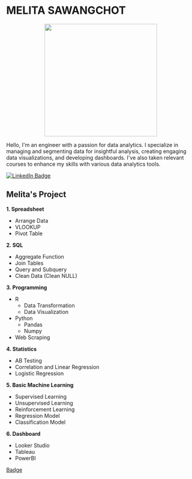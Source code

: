 # MELITA SAWANGCHOT

<div id="header" align="center">
  <img src="https://media.giphy.com/media/JqmupuTVZYaQX5s094/giphy.gif" width="300"/>
</div>

Hello, I'm an engineer with a passion for data analytics. I specialize in managing and segmenting data for insightful analysis, creating engaging data visualizations, and developing dashboards. I've also taken relevant courses to enhance my skills with various data analytics tools.

<div id="badges">
  <a href="linkedin.com/in/melita-sawangchot-a21414192">
    <img src="https://img.shields.io/badge/LinkedIn-blue?style=for-the-badge&logo=linkedin&logoColor=white" alt="LinkedIn Badge"/>
  </a>  
</div>


## Melita's Project

**1. Spreadsheet**
  * Arrange Data
  * VLOOKUP
  * Pivot Table
        
**2. SQL**
  * Aggregate Function
  * Join Tables
  * Query and Subquery
  * Clean Data (Clean NULL)
    
**3. Programming**
  * R
    * Data Transformation
    * Data Visualization
  * Python
    * Pandas
    * Numpy
  * Web Scraping
    
**4. Statistics**
  * AB Testing
  * Correlation and Linear Regression
  * Logistic Regression
    
**5. Basic Machine Learning**
  * Supervised Learning
  * Unsupervised Learning
  * Reinforcement Learning
  * Regression Model
  * Classification Model
    
**6. Dashboard**
  * Looker Studio
  * Tableau
  * PowerBI
    

[Badge](https://www.credly.com/users/melita-sawangchot)


